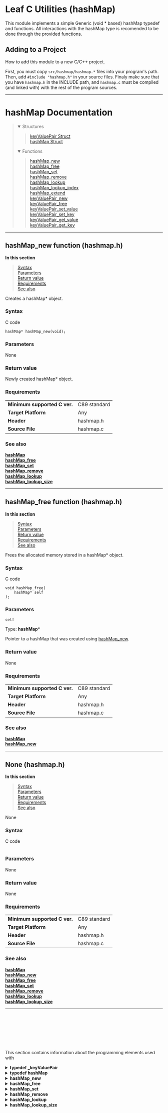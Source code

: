 # Leaf C Utilities (hashMap)
This module implements a simple Generic (void * based) hashMap typedef and functions. All interactions with the hashMap type is recomended to be done through the provided functions.

## Adding to a Project
How to add this module to a new C/C++ project.

First, you must copy `src/hashmap/hashmap.*` files into your program's path. Then, add `#include "hashmap.h"` in your source files. Finaly make sure that you have `hashmap.h` in the INCLUDE path, and `hashmap.c` must be compiled (and linked with) with the rest of the program sources.

---
# hashMap Documentation

> <details open><summary>Structures</summary>
>
> > [keyValuePair Struct]() <br>
> > [hashMap Struct]() <br>
> </details>
> <details open><summary>Functions</summary>
>
> > [hashMap_new]() <br>
> > [hashMap_free]() <br>
> > [hashMap_set]() <br>
> > [hashMap_remove]() <br>
> > [hashMap_lookup]() <br>
> > [hashMap_lookup_index]() <br>
> > [hashMap_extend]() <br>
> > [keyValuePair_new]() <br>
> > [keyValuePair_free]() <br>
> > [keyValuePair_set_value]() <br>
> > [keyValuePair_set_key]() <br>
> > [keyValuePair_get_value]() <br>
> > [keyValuePair_get_key]() <br>
> > 
> </details>

---

[//]: <> (Win32API inspired Documentation)
## hashMap_new function (hashmap.h)
**In this section**
> [Syntax]() <br>
> [Parameters]() <br>
> [Return value]() <br>
> [Requirements]() <br>
> [See also]() <br>

Creates a hashMap* object.

### Syntax
C code
```
hashMap* hashMap_new(void);
```

### Parameters
None

### Return value
Newly created hashMap* object.

### Requirements
| | |
|:--- |:--- |
| **Minimum supported C ver.** | C89 standard |
| **Target Platform** | Any |
| **Header** | hashmap.h |
| **Source File** | hashmap.c |

### See also
**[hashMap]()** <br>
**[hashMap_free]()** <br>
**[hashMap_set]()** <br>
**[hashMap_remove]()** <br>
**[hashMap_lookup]()** <br>
**[hashMap_lookup_size]()** <br>

---


[//]: <> (Win32API inspired Documentation)
## hashMap_free function (hashmap.h)
**In this section**
> [Syntax]() <br>
> [Parameters]() <br>
> [Return value]() <br>
> [Requirements]() <br>
> [See also]() <br>

Frees the allocated memory stored in a hashMap* object.

### Syntax
C code
```
void hashMap_free(
	hashMap* self
);
```

### Parameters
`self`

Type: **hashMap***

Pointer to a hashMap that was created using [hashMap_new]().

### Return value
None

### Requirements
| | |
|:--- |:--- |
| **Minimum supported C ver.** | C89 standard |
| **Target Platform** | Any |
| **Header** | hashmap.h |
| **Source File** | hashmap.c |

### See also
**[hashMap]()** <br>
**[hashMap_new]()** <br>

---

[//]: <> (Win32API inspired Documentation)
## None (hashmap.h)
**In this section**
> [Syntax]() <br>
> [Parameters]() <br>
> [Return value]() <br>
> [Requirements]() <br>
> [See also]() <br>

None

### Syntax
C code
```

```

### Parameters
None

### Return value
None

### Requirements
| | |
|:--- |:--- |
| **Minimum supported C ver.** | C89 standard |
| **Target Platform** | Any |
| **Header** | hashmap.h |
| **Source File** | hashmap.c |

### See also
**[hashMap]()** <br>
**[hashMap_new]()** <br>
**[hashMap_free]()** <br>
**[hashMap_set]()** <br>
**[hashMap_remove]()** <br>
**[hashMap_lookup]()** <br>
**[hashMap_lookup_size]()** <br>

---

<br>
<br>
<br>
<br>
<br>
<br>

This section contains information about the programming elements used with 

<details>
<summary> <b> typedef _keyValuePair </b> </summary>

> keyValuePair element
> ```
> typedef struct 
> {
>     void  *key;
>     size_t key_size;
>     void  *value;
>     size_t value_size;
> } _keyValuePair;
> ```
</details>

<details>
<summary> <b> typedef hashMap </b> </summary>

> hashMap element 
> ```
> typedef struct 
> {
>     _keyValuePair **_list;
>     int _count;
>     int _alloc_len;
> } hashMap;
> ```
</details>

<details>
<summary> <b> hashMap_new </b> </summary>

> Creates a new hashMap Object, used as an initializer for the datatype. 
> ```
> hashMap * hashMap_new (void);
> ```
> This function takes no parameters and returns a new hashMap object
> `hashMap_new()` allocates a new hashMap and returns a hashMap pointer, this hashMap must be freed useing the `hashMap_free()` function.
</details>

<details>
<summary> <b> hashMap_free </b> </summary>

> Destroys hashMap Objects, used as a destructor for the datatype.
> ```
> void hashMap_free (hashMap *self);
> ```
> `hashMap_free()` deallocates/frees all memory allocated in the hashMap Element. This function must be run after you are done using the hashMap element. For instructions on how to create a new hashMap please refer to `hashMap_new()`.
</details>

<details>
<summary> <b> hashMap_set </b> </summary>

> desctiprion
> ```
> void hashMap_set (hashMap *self, void *key_ptr, size_t key_size, void *value_ptr, size_t value_size);
> ```
</details>

<details>
<summary> <b> hashMap_remove </b> </summary>

> desc
> ```
> void hashMap_remove (hashMap *self, void *key_ptr, size_t key_size);
> ```
</details>


<details>
<summary> <b> hashMap_lookup</b> </summary>

> desc
> ```
> int hashMap_lookup (hashMap *self, void *key_ptr, size_t key_size, void *value_return);
> ```
</details>


<details>
<summary> <b> hashMap_lookup_size</b> </summary>

> desc
> ```
> int hashMap_lookup_size (hashMap *self, void *key_ptr, size_t key_size, size_t *value_size_return); 
> ```

</details>
